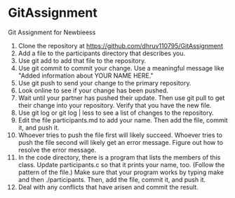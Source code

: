 # GitAssignment
Git Assignment for Newbieess

1. Clone the repository at https://github.com/dhruv110795/GitAssignment
2. Add a file to the participants directory that describes you.
3. Use git add to add that file to the repository.
4. Use git commit to commit your change. Use a meaningful message like "Added information about YOUR NAME HERE."
5. Use git push to send your change to the primary repository.
6. Look online to see if your change has been pushed.
7. Wait until your partner has pushed their update. Then use git pull to get their change into your repository. Verify that you have the new file.
8. Use git log or git log | less to see a list of changes to the repository.
9. Edit the file participants.md to add your name. Then add the file, commit it, and push it.
10. Whoever tries to push the file first will likely succeed. Whoever tries to push the file second will likely get an error message. Figure out how to resolve the error message.
11. In the code directory, there is a program that lists the members of this class. Update participants.c so that it prints your name, too. (Follow the pattern of the file.) Make sure that your program works by typing make and then ./participants. Then, add the file, commit it, and push it.
12. Deal with any conflicts that have arisen and commit the result.
